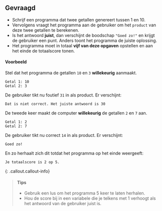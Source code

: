 ## Gevraagd
- Schrijf een programma dat twee getallen genereert tussen 1 en 10. 
- Vervolgens vraagt het programma aan de gebruiker om het `product` van deze twee getallen te berekenen.
- Is het antwoord **juist**, dan verschijnt de boodschap `"Goed zo!"` en krijgt de gebruiker een punt. Anders toont het programma de juiste oplossing.
- Het programma moet in totaal **vijf van deze opgaven** opstellen en aan het einde de totaalscore tonen.

#### Voorbeeld

Stel dat het programma de getallen `10` en `3` **willekeurig** aanmaakt.

```
Getal 1: 10
Getal 2: 3
```

De gebruiker tikt nu foutief `31` in als product. Er verschijnt:
```
Dat is niet correct. Het juiste antwoord is 30
```

De tweede keer maakt de computer **willekeurig** de getallen `2` en `7` aan.

```
Getal 1: 2
Getal 2: 7
```

De gebruiker tikt nu correct `14` in als product. Er verschijnt:
```
Goed zo!
```

En zo herhaalt zich dit totdat het programma op het einde weergeeft:

```
Je totaalscore is 2 op 5.
```


{: .callout.callout-info}
>#### Tips
>- Gebruik een lus om het programma 5 keer te laten herhalen. 
>- Hou de score bij in een variabele die je telkens met 1 verhoogt als het antwoord van de gebruiker juist is.

